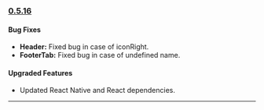 ### [0.5.16](https://github.com/GeekyAnts/NativeBase/releases/tag/v0.5.16)

#### Bug Fixes
* **Header:** Fixed bug in case of iconRight.
* **FooterTab:** Fixed bug in case of undefined name.

#### Upgraded Features
* Updated React Native and React dependencies.

<hr>
